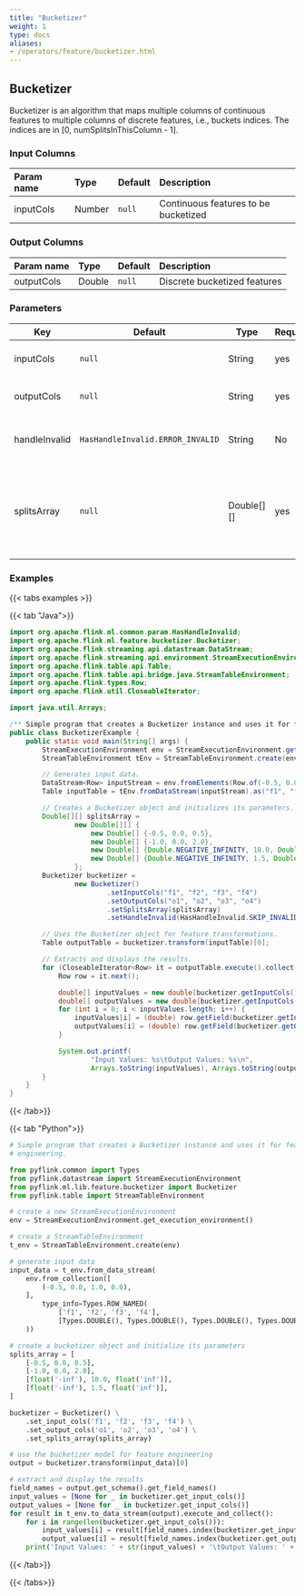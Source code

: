 ```yaml
---
title: "Bucketizer"
weight: 1
type: docs
aliases:
- /operators/feature/bucketizer.html
---
```


<!--
Licensed to the Apache Software Foundation (ASF) under one
or more contributor license agreements.  See the NOTICE file
distributed with this work for additional information
regarding copyright ownership.  The ASF licenses this file
to you under the Apache License, Version 2.0 (the
"License"); you may not use this file except in compliance
with the License.  You may obtain a copy of the License at

  http://www.apache.org/licenses/LICENSE-2.0

Unless required by applicable law or agreed to in writing,
software distributed under the License is distributed on an
"AS IS" BASIS, WITHOUT WARRANTIES OR CONDITIONS OF ANY
KIND, either express or implied.  See the License for the
specific language governing permissions and limitations
under the License.
-->

## Bucketizer

Bucketizer is an algorithm that maps multiple columns of continuous features to
multiple columns of discrete features, i.e., buckets indices. The indices are in
[0, numSplitsInThisColumn - 1].
### Input Columns

| Param name | Type   | Default | Description                          |
| :--------- | :----- | :------ | :----------------------------------- |
| inputCols  | Number | `null`  | Continuous features to be bucketized |

### Output Columns

| Param name | Type   | Default | Description                  |
| :--------- | :----- | :------ | :--------------------------- |
| outputCols | Double | `null`  | Discrete bucketized features |

### Parameters

| Key           | Default                          | Type        | Required | Description                                                  |
| ------------- | -------------------------------- | ----------- | -------- | ------------------------------------------------------------ |
| inputCols     | `null`                           | String      | yes      | Input column names.                                          |
| outputCols    | `null`                           | String      | yes      | Output column names.                                         |
| handleInvalid | `HasHandleInvalid.ERROR_INVALID` | String      | No       | Strategy to handle invalid entries.                          |
| splitsArray   | `null`                           | Double\[][] | yes      | Array of split points for mapping continuous features into buckets. |

### Examples

{{< tabs examples >}}

{{< tab "Java">}}

```java
import org.apache.flink.ml.common.param.HasHandleInvalid;
import org.apache.flink.ml.feature.bucketizer.Bucketizer;
import org.apache.flink.streaming.api.datastream.DataStream;
import org.apache.flink.streaming.api.environment.StreamExecutionEnvironment;
import org.apache.flink.table.api.Table;
import org.apache.flink.table.api.bridge.java.StreamTableEnvironment;
import org.apache.flink.types.Row;
import org.apache.flink.util.CloseableIterator;

import java.util.Arrays;

/** Simple program that creates a Bucketizer instance and uses it for feature engineering. */
public class BucketizerExample {
    public static void main(String[] args) {
        StreamExecutionEnvironment env = StreamExecutionEnvironment.getExecutionEnvironment();
        StreamTableEnvironment tEnv = StreamTableEnvironment.create(env);

        // Generates input data.
        DataStream<Row> inputStream = env.fromElements(Row.of(-0.5, 0.0, 1.0, 0.0));
        Table inputTable = tEnv.fromDataStream(inputStream).as("f1", "f2", "f3", "f4");

        // Creates a Bucketizer object and initializes its parameters.
        Double[][] splitsArray =
                new Double[][] {
                    new Double[] {-0.5, 0.0, 0.5},
                    new Double[] {-1.0, 0.0, 2.0},
                    new Double[] {Double.NEGATIVE_INFINITY, 10.0, Double.POSITIVE_INFINITY},
                    new Double[] {Double.NEGATIVE_INFINITY, 1.5, Double.POSITIVE_INFINITY}
                };
        Bucketizer bucketizer =
                new Bucketizer()
                        .setInputCols("f1", "f2", "f3", "f4")
                        .setOutputCols("o1", "o2", "o3", "o4")
                        .setSplitsArray(splitsArray)
                        .setHandleInvalid(HasHandleInvalid.SKIP_INVALID);

        // Uses the Bucketizer object for feature transformations.
        Table outputTable = bucketizer.transform(inputTable)[0];

        // Extracts and displays the results.
        for (CloseableIterator<Row> it = outputTable.execute().collect(); it.hasNext(); ) {
            Row row = it.next();

            double[] inputValues = new double[bucketizer.getInputCols().length];
            double[] outputValues = new double[bucketizer.getInputCols().length];
            for (int i = 0; i < inputValues.length; i++) {
                inputValues[i] = (double) row.getField(bucketizer.getInputCols()[i]);
                outputValues[i] = (double) row.getField(bucketizer.getOutputCols()[i]);
            }

            System.out.printf(
                    "Input Values: %s\tOutput Values: %s\n",
                    Arrays.toString(inputValues), Arrays.toString(outputValues));
        }
    }
}

```

{{< /tab>}}

{{< tab "Python">}}

```python
# Simple program that creates a Bucketizer instance and uses it for feature
# engineering.

from pyflink.common import Types
from pyflink.datastream import StreamExecutionEnvironment
from pyflink.ml.lib.feature.bucketizer import Bucketizer
from pyflink.table import StreamTableEnvironment

# create a new StreamExecutionEnvironment
env = StreamExecutionEnvironment.get_execution_environment()

# create a StreamTableEnvironment
t_env = StreamTableEnvironment.create(env)

# generate input data
input_data = t_env.from_data_stream(
    env.from_collection([
        (-0.5, 0.0, 1.0, 0.0),
    ],
        type_info=Types.ROW_NAMED(
            ['f1', 'f2', 'f3', 'f4'],
            [Types.DOUBLE(), Types.DOUBLE(), Types.DOUBLE(), Types.DOUBLE()])
    ))

# create a bucketizer object and initialize its parameters
splits_array = [
    [-0.5, 0.0, 0.5],
    [-1.0, 0.0, 2.0],
    [float('-inf'), 10.0, float('inf')],
    [float('-inf'), 1.5, float('inf')],
]

bucketizer = Bucketizer() \
    .set_input_cols('f1', 'f2', 'f3', 'f4') \
    .set_output_cols('o1', 'o2', 'o3', 'o4') \
    .set_splits_array(splits_array)

# use the bucketizer model for feature engineering
output = bucketizer.transform(input_data)[0]

# extract and display the results
field_names = output.get_schema().get_field_names()
input_values = [None for _ in bucketizer.get_input_cols()]
output_values = [None for _ in bucketizer.get_input_cols()]
for result in t_env.to_data_stream(output).execute_and_collect():
    for i in range(len(bucketizer.get_input_cols())):
        input_values[i] = result[field_names.index(bucketizer.get_input_cols()[i])]
        output_values[i] = result[field_names.index(bucketizer.get_output_cols()[i])]
    print('Input Values: ' + str(input_values) + '\tOutput Values: ' + str(output_values))

```

{{< /tab>}}

{{< /tabs>}}
